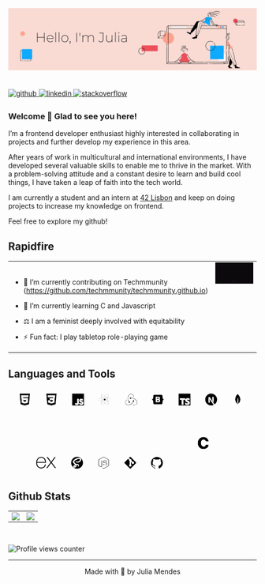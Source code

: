 <img src="https://raw.githubusercontent.com/juliamendesc/juliamendesc/main/.github/hello02.png" align="left" />

<br/> <br/><br/><br/><br/><br/><br/><br/>

<a href="https://github.com/juliamendesc" target="_blank">
<img src=https://img.shields.io/badge/github-%2324292e.svg?&style=for-the-badge&logo=github&logoColor=white alt=github style="margin-bottom: 5px;" />
</a>
<a href="https://linkedin.com/in/juliamendesc" target="_blank">
<img src=https://img.shields.io/badge/linkedin-%231E77B5.svg?&style=for-the-badge&logo=linkedin&logoColor=white alt=linkedin style="margin-bottom: 5px;" />
</a>
<a href="https://stackoverflow.com/users/12961574" target="_blank">
<img src=https://img.shields.io/badge/stackoverflow-%23F28032.svg?&style=for-the-badge&logo=stackoverflow&logoColor=white alt=stackoverflow style="margin-bottom: 5px;" />
</a>

### Welcome 👋 Glad to see you here!

I’m a frontend developer enthusiast highly interested in collaborating in projects and further develop my experience in this area.

After years of work in multicultural and international environments, I have developed several valuable skills to enable me to thrive in the market. With a problem-solving attitude and a constant desire to learn and build cool things, I have taken a leap of faith into the tech world.

I am currently a student and an intern at [42 Lisbon](https://www.42lisboa.com/en/) and keep on doing projects to increase my knowledge on frontend.

Feel free to explore my github!

## Rapidfire

<table><tr><td valign="top" width="50%">

<br />

- 🔭 I’m currently contributing on Techmmunity (https://github.com/techmmunity/techmmunity.github.io)

- 🌱 I’m currently learning C and Javascript

- ⚖️ I am a feminist deeply involved with equitability

- ⚡ Fun fact: I play tabletop role-playing game

</td><td valign="top" width="50%">
<img src=".github\helloworld.gif" data-canonical-src="https://gyazo.com/eb5c5741b6a9a16c692170a41a49c858.png" />
</td></tr></table>

## Languages and Tools

<div align="center">
<img style="margin: 10px; padding-right: 5px" src=".github\html5.svg" alt="HTML5" height="25" />
<img style="margin: 10px; padding-right: 5px" src=".github\css3.svg" alt="CSS3" height="25" />
<img style="margin: 10px; padding-right: 5px" src=".github\javascript.svg" alt="JavaScript" height="25" />
<img style="margin: 10px; padding-right: 5px" src=".github\react.svg" alt="React" height="25" />
<img style="margin: 10px; padding-right: 5px" src=".github\redux.svg" alt="Redux" height="25" />
<img style="margin: 10px; padding-right: 5px" src=".github\bootstrap.svg" alt="Bootstrap" height="25" />
<img style="margin: 10px; padding-right: 5px" src=".github\typescript.svg" alt="TypeScript" height="25" />
<img style="margin: 10px; padding-right: 5px" src=".github\next-dot-js.svg" alt="NextJS" height="25" />
<img style="margin: 10px; padding-right: 5px" src=".github\mongodb.svg" alt="MongoDB" height="25" />
<img style="margin: 10px; padding-right: 5px" src=".github\expressjs-icon.svg" alt="Express.js" height="25" />
<img style="margin: 10px; padding-right: 5px" src=".github\sass.svg" alt="Sass" height="25" />
<img style="margin: 10px; padding-right: 5px" src=".github\node-dot-js.svg" alt="Node.js" height="25" />
<img style="margin: 10px; padding-right: 5px" src=".github\git.svg" alt="Git" height="25" />
<img style="margin: 10px; padding-right: 5px" src=".github\github.svg" alt="Github" height="25" />
<img style="margin: 50px" src=".github\c.svg" alt="C" height="25" />
</div>

## Github Stats

<table><tr><td valign="top" width="50%">

<img src="https://github-readme-stats.vercel.app/api?username=juliamendesc&show_icons=true&theme=vue&count_private=true&hide_border=true" align="left" style="width: 100%" />

</td><td valign="top" width="50%">

<img src="https://github-readme-stats.vercel.app/api/top-langs/?username=juliamendesc&hide_border=true&theme=vue&layout=compact" align="left" style="width: 100%" />

</td></tr></table>

<br/>

![Profile views counter](https://komarev.com/ghpvc/?username=juliamendesc&&style=flat-square)

---

<div align="center">Made with 💜 by Julia Mendes</div>
